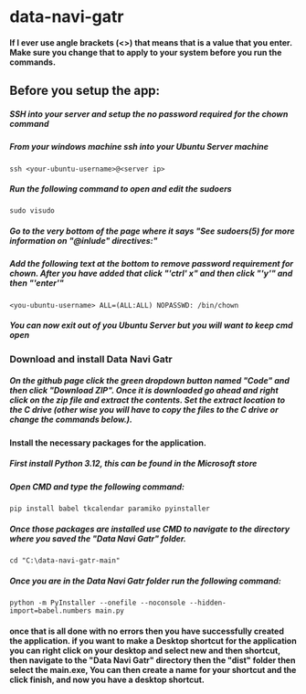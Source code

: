 # data-navi-gatr

#### If I ever use angle brackets (<>) that means that is a value that you enter. Make sure you change that to apply to your system before you run the commands.

## Before you setup the app:
##### SSH into your server and setup the no password required for the chown command
##### From your windows machine ssh into your Ubuntu Server machine
```
ssh <your-ubuntu-username>@<server ip>
```
##### Run the following command to open and edit the sudoers
```
sudo visudo
```
##### Go to the very bottom of the page where it says "See sudoers(5) for more information on "@inlude" directives:"
##### Add the following text at the bottom to remove password requirement for chown. After you have added that click "'ctrl' x" and then click "'y'" and then "'enter'"
```
<you-ubuntu-username> ALL=(ALL:ALL) NOPASSWD: /bin/chown
```
##### You can now exit out of you Ubuntu Server but you will want to keep cmd open
### Download and install Data Navi Gatr
##### On the github page click the green dropdown button named ****"Code"**** and then click **"Download ZIP"**. Once it is downloaded go ahead and right click on the zip file and extract the contents. **Set the extract location to the C drive** (other wise you will have to copy the files to the C drive or change the commands below.).
#### Install the necessary packages for the application.
##### First install Python 3.12, this can be found in the Microsoft store
##### Open CMD and type the following command:
```
pip install babel tkcalendar paramiko pyinstaller
```
##### Once those packages are installed use CMD to navigate to the directory where you saved the "Data Navi Gatr" folder.
```
cd "C:\data-navi-gatr-main"
```
##### Once you are in the Data Navi Gatr folder run the following command:
```
python -m PyInstaller --onefile --noconsole --hidden-import=babel.numbers main.py
```
#### once that is all done with no errors then you have successfully created the application. if you want to make a Desktop shortcut for the application you can right click on your desktop and select new and then shortcut, then navigate to the "Data Navi Gatr" directory then the "dist" folder then select the main.exe, You can then create a name for your shortcut and the click finish, and now you have a desktop shortcut.